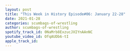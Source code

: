 ```yaml
---
layout: post
title: "This Week in History Episode#06: January 22-28"
date: 2021-01-28
categories: scumbags-of-wrestling
author: scumbags-of-wrestling
spotify_track_id: 0NaMrb8ExzucJXIYnAAnNC
youtube_video_id: OfqAUDb6-tI
apple_track_id: 
---
```

